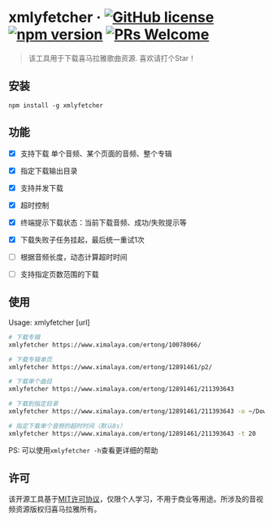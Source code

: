 # xmlyfetcher &middot; [![GitHub license](https://img.shields.io/badge/license-MIT-blue.svg)](https://github.com/zeakhold/xmlyfetcher/blob/master/LICENSE) [![npm version](https://img.shields.io/npm/v/xmlyfetcher.svg?style=flat)](https://www.npmjs.com/package/xmlyfetcher) [![PRs Welcome](https://img.shields.io/badge/PRs-welcome-brightgreen.svg)](https://github.com/zeakhold/xmlyfetcher/compare?expand=1)

> 该工具用于下载喜马拉雅歌曲资源. 喜欢请打个Star！

## 安装
```
npm install -g xmlyfetcher
```

## 功能
- [x] 支持下载 单个音频、某个页面的音频、整个专辑
- [x] 指定下载输出目录
- [x] 支持并发下载
- [x] 超时控制
- [x] 终端提示下载状态：当前下载音频、成功/失败提示等
- [x] 下载失败子任务挂起，最后统一重试1次
- [ ] 根据音频长度，动态计算超时时间
- [ ] 支持指定页数范围的下载


## 使用
Usage: xmlyfetcher [url]

```bash
# 下载专辑
xmlyfetcher https://www.ximalaya.com/ertong/10078066/

# 下载专辑单页
xmlyfetcher https://www.ximalaya.com/ertong/12891461/p2/

# 下载单个曲目
xmlyfetcher https://www.ximalaya.com/ertong/12891461/211393643

# 下载到指定目录
xmlyfetcher https://www.ximalaya.com/ertong/12891461/211393643 -o ~/Downloads

# 指定下载单个音频的超时时间（默认8s）
xmlyfetcher https://www.ximalaya.com/ertong/12891461/211393643 -t 20
```

PS: 可以使用`xmlyfetcher -h`查看更详细的帮助


## 许可

该开源工具基于[MIT许可协议](https://github.com/zeakhold/xmlyfetcher/blob/master/LICENSE)，仅限个人学习，不用于商业等用途。所涉及的音视频资源版权归喜马拉雅所有。
